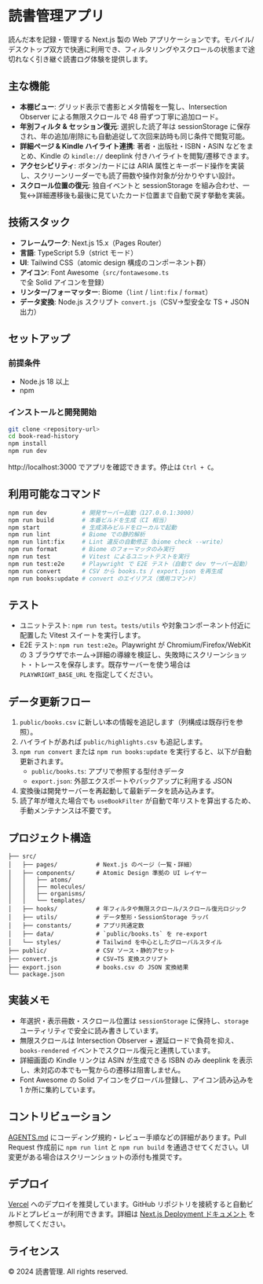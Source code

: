 # 読書管理アプリ

読んだ本を記録・管理する Next.js 製の Web アプリケーションです。モバイル/デスクトップ双方で快適に利用でき、フィルタリングやスクロールの状態まで途切れなく引き継ぐ読書ログ体験を提供します。

## 主な機能
- **本棚ビュー**: グリッド表示で書影とメタ情報を一覧し、Intersection Observer による無限スクロールで 48 冊ずつ丁寧に追加ロード。
- **年別フィルタ & セッション復元**: 選択した読了年は sessionStorage に保存され、年の追加/削除にも自動追従して次回来訪時も同じ条件で閲覧可能。
- **詳細ページ & Kindle ハイライト連携**: 著者・出版社・ISBN・ASIN などをまとめ、Kindle の `kindle://` deeplink 付きハイライトを閲覧/遷移できます。
- **アクセシビリティ**: ボタン/カードには ARIA 属性とキーボード操作を実装し、スクリーンリーダーでも読了冊数や操作対象が分かりやすい設計。
- **スクロール位置の復元**: 独自イベントと sessionStorage を組み合わせ、一覧↔詳細遷移後も最後に見ていたカード位置まで自動で戻す挙動を実装。

## 技術スタック
- **フレームワーク**: Next.js 15.x（Pages Router）
- **言語**: TypeScript 5.9（strict モード）
- **UI**: Tailwind CSS（atomic design 構成のコンポーネント群）
- **アイコン**: Font Awesome（`src/fontawesome.ts` で全 Solid アイコンを登録）
- **リンター/フォーマッター**: Biome（`lint` / `lint:fix` / `format`）
- **データ変換**: Node.js スクリプト `convert.js`（CSV→型安全な TS + JSON 出力）

## セットアップ

### 前提条件
- Node.js 18 以上
- npm

### インストールと開発開始
```bash
git clone <repository-url>
cd book-read-history
npm install
npm run dev
```
http://localhost:3000 でアプリを確認できます。停止は `Ctrl + C`。

## 利用可能なコマンド
```bash
npm run dev          # 開発サーバー起動（127.0.0.1:3000）
npm run build        # 本番ビルドを生成（CI 相当）
npm start            # 生成済みビルドをローカルで起動
npm run lint         # Biome での静的解析
npm run lint:fix     # Lint 違反の自動修正（biome check --write）
npm run format       # Biome のフォーマッタのみ実行
npm run test         # Vitest によるユニットテストを実行
npm run test:e2e     # Playwright で E2E テスト（自動で dev サーバー起動）
npm run convert      # CSV から books.ts / export.json を再生成
npm run books:update # convert のエイリアス（慣用コマンド）
```

## テスト
- ユニットテスト: `npm run test`。`tests/utils` や対象コンポーネント付近に配置した Vitest スイートを実行します。
- E2E テスト: `npm run test:e2e`。Playwright が Chromium/Firefox/WebKit の 3 ブラウザでホーム→詳細の導線を検証し、失敗時にスクリーンショット・トレースを保存します。既存サーバーを使う場合は `PLAYWRIGHT_BASE_URL` を指定してください。

## データ更新フロー
1. `public/books.csv` に新しい本の情報を追記します（列構成は既存行を参照）。
2. ハイライトがあれば `public/highlights.csv` も追記します。
3. `npm run convert` または `npm run books:update` を実行すると、以下が自動更新されます。
   - `public/books.ts`: アプリで参照する型付きデータ
   - `export.json`: 外部エクスポートやバックアップに利用する JSON
4. 変換後は開発サーバーを再起動して最新データを読み込みます。
5. 読了年が増えた場合でも `useBookFilter` が自動で年リストを算出するため、手動メンテナンスは不要です。

## プロジェクト構造
```
├── src/
│   ├── pages/           # Next.js のページ（一覧・詳細）
│   ├── components/      # Atomic Design 準拠の UI レイヤー
│   │   ├── atoms/
│   │   ├── molecules/
│   │   ├── organisms/
│   │   └── templates/
│   ├── hooks/           # 年フィルタや無限スクロール/スクロール復元ロジック
│   ├── utils/           # データ整形・SessionStorage ラッパ
│   ├── constants/       # アプリ共通定数
│   ├── data/            # `public/books.ts` を re-export
│   └── styles/          # Tailwind を中心としたグローバルスタイル
├── public/              # CSV ソース・静的アセット
├── convert.js           # CSV→TS 変換スクリプト
├── export.json          # books.csv の JSON 変換結果
└── package.json
```

## 実装メモ
- 年選択・表示冊数・スクロール位置は `sessionStorage` に保持し、`storage` ユーティリティで安全に読み書きしています。
- 無限スクロールは Intersection Observer + 遅延ロードで負荷を抑え、`books-rendered` イベントでスクロール復元と連携しています。
- 詳細画面の Kindle リンクは ASIN が生成できる ISBN のみ deeplink を表示し、未対応の本でも一覧からの遷移は阻害しません。
- Font Awesome の Solid アイコンをグローバル登録し、アイコン読み込みを 1 か所に集約しています。

## コントリビューション
[AGENTS.md](./AGENTS.md) にコーディング規約・レビュー手順などの詳細があります。Pull Request 作成前に `npm run lint` と `npm run build` を通過させてください。UI 変更がある場合はスクリーンショットの添付も推奨です。

## デプロイ
[Vercel](https://vercel.com/) へのデプロイを推奨しています。GitHub リポジトリを接続すると自動ビルドとプレビューが利用できます。詳細は [Next.js Deployment ドキュメント](https://nextjs.org/docs/deployment) を参照してください。

## ライセンス
© 2024 読書管理. All rights reserved.
